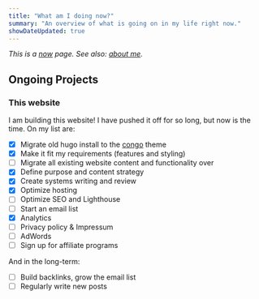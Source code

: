 ```yaml
---
title: "What am I doing now?"
summary: "An overview of what is going on in my life right now."
showDateUpdated: true
---
```


_This is a [now](https://nownownow.com/about) page. See also: [about me](about)._

## Ongoing Projects

### This website

I am building this website!
I have pushed it off for so long, but now is the time.
On my list are:
- [x] Migrate old hugo install to the [congo](https://jpanther.github.io/congo) theme
- [x] Make it fit my requirements (features and styling)
- [ ] Migrate all existing website content and functionality over
- [x] Define purpose and content strategy
- [x] Create systems writing and review
- [x] Optimize hosting
- [ ] Optimize SEO and Lighthouse
- [ ] Start an email list
- [x] Analytics
- [ ] Privacy policy & Impressum
- [ ] AdWords
- [ ] Sign up for affiliate programs

And in the long-term:
- [ ] Build backlinks, grow the email list
- [ ] Regularly write new posts
